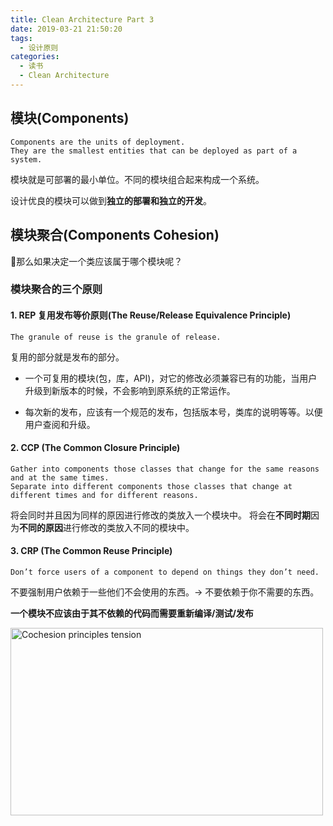 ```yaml
---
title: Clean Architecture Part 3
date: 2019-03-21 21:50:20
tags:
  - 设计原则
categories:
  - 读书
  - Clean Architecture
---
```


## 模块(Components)

``` 
Components are the units of deployment. 
They are the smallest entities that can be deployed as part of a system.
```

模块就是可部署的最小单位。不同的模块组合起来构成一个系统。

设计优良的模块可以做到**独立的部署和独立的开发**。

## 模块聚合(Components Cohesion)

那么如果决定一个类应该属于哪个模块呢？

### 模块聚合的三个原则

#### 1. REP 复用发布等价原则(The Reuse/Release Equivalence Principle)

```
The granule of reuse is the granule of release.
```

复用的部分就是发布的部分。  

* 一个可复用的模块(包，库，API)，对它的修改必须兼容已有的功能，当用户升级到新版本的时候，不会影响到原系统的正常运作。

* 每次新的发布，应该有一个规范的发布，包括版本号，类库的说明等等。以便用户查阅和升级。
  
#### 2. CCP (The Common Closure Principle)
```
Gather into components those classes that change for the same reasons and at the same times. 
Separate into different components those classes that change at different times and for different reasons.
```
将会同时并且因为同样的原因进行修改的类放入一个模块中。
将会在**不同时期**因为**不同的原因**进行修改的类放入不同的模块中。

#### 3. CRP (The Common Reuse Principle)
```
Don’t force users of a component to depend on things they don’t need.
```

不要强制用户依赖于一些他们不会使用的东西。-> 不要依赖于你不需要的东西。

**一个模块不应该由于其不依赖的代码而需要重新编译/测试/发布**

<img src="/clean-architecture-part3/components-cohesion-principles.png" width="500" height="300" title="Cochesion principles tension">